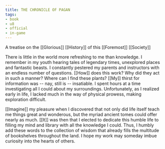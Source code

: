 ```yaml
---
title: THE CHRONICLE OF PAGAN
tags:
- book
- u8
- official
- in-game
---
```


A treatise on the [[Glorious]] [[History]] of this [[Foremost]] [[Society]]  
  
There is little in the world more refreshing to me than knowledge. I remember in my youth hearing tales of legendary times, unexplored places and fantastic beasts. I constantly pestered my parents and instructors with an endless number of questions. [[How]] does this work? Why did they act in such a manner? Where can I find these plants? [[My]] thirst for information was -- nay, still is -- insatiable. I spent hours at a time investigating all I could about my surroundings. Unfortunately, as I realized early in life, I lacked much in the way of physical prowess, making exploration difficult.  
  
[[Imagine]] my pleasure when I discovered that not only did life itself teach me things great and wonderous, but the myriad ancient tomes could offer nearly as much. [[It]] was then that I elected to dedicate this humble life to filling my mind and library with all the knowledge I could. Thus, I humbly add these words to the collection of wisdom that already fills the multitude of bookshelves throughout the land. I hope my work may someday imbue curiosity into the hearts of others.
